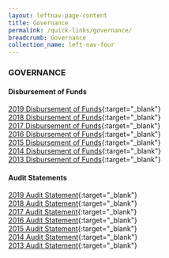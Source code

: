 ```yaml
---
layout: leftnav-page-content
title: Governance
permalink: /quick-links/governance/
breadcrumb: Governance
collection_name: left-nav-four
---
```


### GOVERNANCE

#### Disbursement of Funds
[2019 Disbursement of Funds](/files/2019_Disbursement_of_Funds.pdf){:target="_blank"}<br>
[2018 Disbursement of Funds](/files/2018_Disbursement_of_Funds.pdf){:target="_blank"}<br>
[2017 Disbursement of Funds](/files/2017-Disbursement-of-Funds.pdf){:target="_blank"}<br>
[2016 Disbursement of Funds](/files/2016-Disbursement-of-Funds_1.pdf){:target="_blank"} <br>
[2015 Disbursement of Funds](/files/2015-disbursements-edited.pdf){:target="_blank"} <br>
[2014 Disbursement of Funds](/files/2014-disbursements-edited.pdf){:target="_blank"} <br>
[2013 Disbursement of Funds](/files/2013-disbursements-edited.pdf){:target="_blank"} <br>

#### Audit Statements
[2019 Audit Statement](/files/2019_Audit_Statement.pdf){:target="_blank"} <br>
[2018 Audit Statement](/files/2018_Audit_Statement.pdf){:target="_blank"} <br>
[2017 Audit Statement](/files/2017-Audit-Statement.pdf){:target="_blank"} <br>
[2016 Audit Statement](/files/2016-audit-statement.pdf){:target="_blank"} <br>
[2015 Audit Statement](/files/2015-audit-statement_1.pdf){:target="_blank"} <br>
[2014 Audit Statement](/files/2014-audit-statement_1.pdf){:target="_blank"} <br>
[2013 Audit Statement](/files/PC2013-Audit-statement_2.pdf){:target="_blank"}
